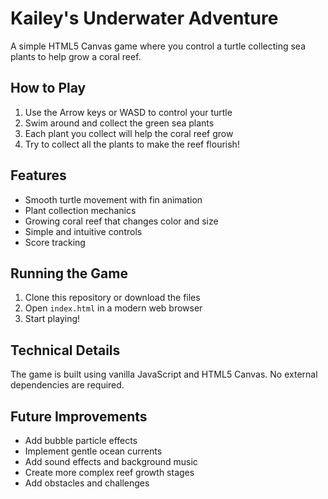 # Kailey's Underwater Adventure

A simple HTML5 Canvas game where you control a turtle collecting sea plants to help grow a coral reef.

## How to Play

1. Use the Arrow keys or WASD to control your turtle
2. Swim around and collect the green sea plants
3. Each plant you collect will help the coral reef grow
4. Try to collect all the plants to make the reef flourish!

## Features

- Smooth turtle movement with fin animation
- Plant collection mechanics
- Growing coral reef that changes color and size
- Simple and intuitive controls
- Score tracking

## Running the Game

1. Clone this repository or download the files
2. Open `index.html` in a modern web browser
3. Start playing!

## Technical Details

The game is built using vanilla JavaScript and HTML5 Canvas. No external dependencies are required.

## Future Improvements

- Add bubble particle effects
- Implement gentle ocean currents
- Add sound effects and background music
- Create more complex reef growth stages
- Add obstacles and challenges
